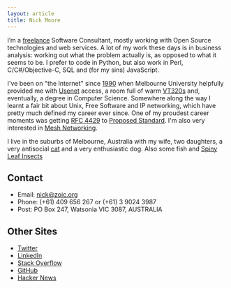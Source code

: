 ```yaml
---
layout: article
title: Nick Moore
---
```


I’m a [freelance](http://en.wikipedia.org/wiki/Freelancer#Etymology)
Software Consultant, mostly working with Open Source technologies and
web services. A lot of my work these days is in business analysis:
working out what the problem actually is, as opposed to what it seems to
be. I prefer to code in Python, but also work in Perl,
C/C\#/Objective-C, SQL and (for my sins) JavaScript.

I've been on "the Internet" since
[1990](http://en.wikipedia.org/wiki/Flood_%28They_Might_Be_Giants_album%29)
when Melbourne University helpfully provided me with
[Usenet](https://en.wikipedia.org/wiki/Usenet) access, a room full of warm
[VT320s](http://vt100.net/docs/vt320-uu/chapter2.html) and, eventually,
a degree in Computer Science. Somewhere along the way I learnt a fair
bit about Unix, Free Software and IP networking, which have pretty much
defined my career ever since. One of my proudest career moments was
getting [RFC 4429](http://tools.ietf.org/html/rfc4429) to [Proposed
Standard](http://en.wikipedia.org/wiki/Internet_Standard#Proposed_Standard).
I'm also very interested in [Mesh Networking](http://mesh.zoic.org/).

I live in the suburbs of Melbourne, Australia with my wife, two
daughters, a very antisocial
[cat](http://zoic.smugmug.com/Family/Wally-the-Cat-1/i-Kwx4b72/0/L/IMG_3720-L.jpg)
and a very enthusiastic dog. Also some fish and 
[Spiny Leaf Insects](https://australianmuseum.net.au/care-of-stick-insects)

Contact
-------

-   Email: <nick@zoic.org>
-   Phone: (+61) 409 656 267 or (+61) 3 9024 3987
-   Post: PO Box 247, Watsonia VIC 3087, AUSTRALIA

Other Sites
-----------

-   [Twitter](https://twitter.com/nickzoic/)
-   [LinkedIn](http://www.linkedin.com/in/nickzoic)
-   [Stack Overflow](http://stackoverflow.com/users/90927/nickzoic)
-   [GitHub](http://github.com/nickzoic)
-   [Hacker News](http://news.ycombinator.com/threads?id=nickzoic)
